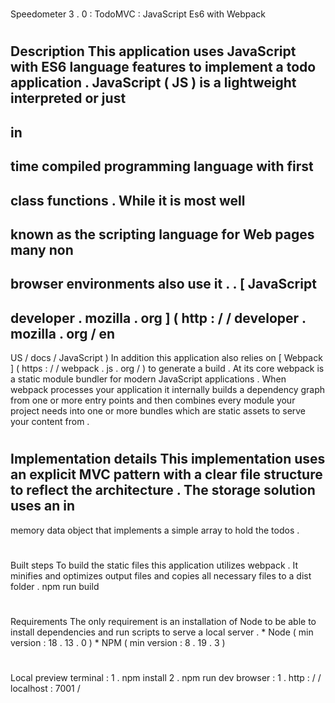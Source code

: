 #
Speedometer
3
.
0
:
TodoMVC
:
JavaScript
Es6
with
Webpack
#
#
Description
This
application
uses
JavaScript
with
ES6
language
features
to
implement
a
todo
application
.
JavaScript
(
JS
)
is
a
lightweight
interpreted
or
just
-
in
-
time
compiled
programming
language
with
first
-
class
functions
.
While
it
is
most
well
-
known
as
the
scripting
language
for
Web
pages
many
non
-
browser
environments
also
use
it
.
.
[
JavaScript
-
developer
.
mozilla
.
org
]
(
http
:
/
/
developer
.
mozilla
.
org
/
en
-
US
/
docs
/
JavaScript
)
In
addition
this
application
also
relies
on
[
Webpack
]
(
https
:
/
/
webpack
.
js
.
org
/
)
to
generate
a
build
.
At
its
core
webpack
is
a
static
module
bundler
for
modern
JavaScript
applications
.
When
webpack
processes
your
application
it
internally
builds
a
dependency
graph
from
one
or
more
entry
points
and
then
combines
every
module
your
project
needs
into
one
or
more
bundles
which
are
static
assets
to
serve
your
content
from
.
#
#
Implementation
details
This
implementation
uses
an
explicit
MVC
pattern
with
a
clear
file
structure
to
reflect
the
architecture
.
The
storage
solution
uses
an
in
-
memory
data
object
that
implements
a
simple
array
to
hold
the
todos
.
#
#
Built
steps
To
build
the
static
files
this
application
utilizes
webpack
.
It
minifies
and
optimizes
output
files
and
copies
all
necessary
files
to
a
dist
folder
.
npm
run
build
#
#
Requirements
The
only
requirement
is
an
installation
of
Node
to
be
able
to
install
dependencies
and
run
scripts
to
serve
a
local
server
.
*
Node
(
min
version
:
18
.
13
.
0
)
*
NPM
(
min
version
:
8
.
19
.
3
)
#
#
Local
preview
terminal
:
1
.
npm
install
2
.
npm
run
dev
browser
:
1
.
http
:
/
/
localhost
:
7001
/
